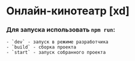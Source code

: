 # Онлайн-кинотеатр [xd]

### Для запуска использовать `npm run`:
    - `dev` - запуск в режиме разработчика
    - `build` - сборка проекта
    - `start` - запуск собранного проекта

